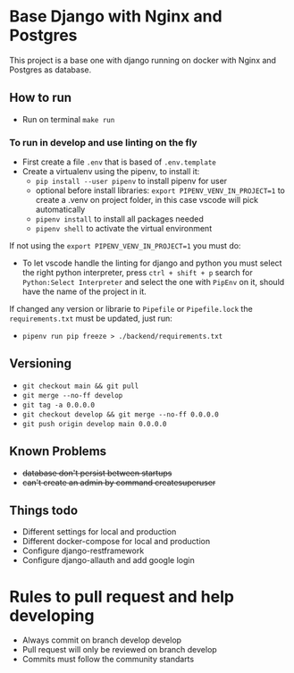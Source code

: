 # Base Django with Nginx and Postgres

This project is a base one with django running on docker with Nginx and Postgres as database.


## How to run

- Run on terminal ```make run```

### To run in develop and use linting on the fly

- First create a file ```.env``` that is based of ```.env.template```
- Create a virtualenv using the pipenv, to install it:
    - ```pip install --user pipenv``` to install pipenv for user
    - optional before install libraries: ```export PIPENV_VENV_IN_PROJECT=1``` to create a .venv on project folder, in this case vscode will pick automatically
    - ```pipenv install``` to install all packages needed
    - ```pipenv shell``` to activate the virtual environment

If not using the ```export PIPENV_VENV_IN_PROJECT=1``` you must do:

- To let vscode handle the linting for django and python you must select the right python interpreter, press ```ctrl + shift + p``` search for ```Python:Select Interpreter``` and select the one with ```PipEnv``` on it, should have the name of the project in it.

If changed any version or librarie to ```Pipefile``` or ```Pipefile.lock``` the ```requirements.txt``` must be updated, just run:
- ```pipenv run pip freeze > ./backend/requirements.txt```


## Versioning

- ```git checkout main && git pull```
- ```git merge --no-ff develop```
- ```git tag -a 0.0.0.0```
- ```git checkout develop && git merge --no-ff 0.0.0.0```
- ```git push origin develop main 0.0.0.0```

## Known Problems

- ~~database don't persist between startups~~
- ~~can't create an admin by command createsuperuser~~

## Things todo

- Different settings for local and production
- Different docker-compose for local and production
- Configure django-restframework
- Configure django-allauth and add google login

# Rules to pull request and help developing

- Always commit on branch develop develop
- Pull request will only be reviewed on branch develop
- Commits must follow the community standarts
